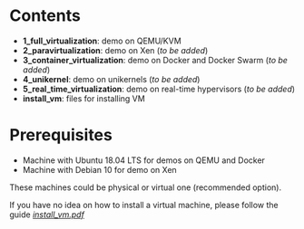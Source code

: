 # Contents

- **1_full_virtualization**: demo on QEMU/KVM
- **2_paravirtualization**: demo on Xen	(_to be added_)
- **3_container_virtualization**: demo on Docker and Docker Swarm (_to be added_)
- **4_unikernel**: demo on unikernels (_to be added_)
- **5_real_time_virtualization**: demo on real-time hypervisors (_to be added_)
- **install_vm**: files for installing VM
# Prerequisites

- Machine with Ubuntu 18.04 LTS for demos on QEMU and Docker
- Machine with Debian 10 for demo on Xen

These machines could be physical or virtual one (recommended option).

If you have no idea on how to install a virtual machine, please follow the guide [_install_vm.pdf_](https://github.com/ldesi/virtualization_technologies_course/blob/master/install_vm/install_vm.pdf)


